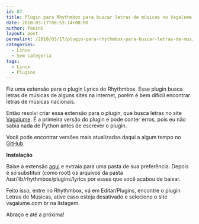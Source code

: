 ```yaml
---
id: 87
title: Plugin para Rhythmbox para buscar letras de músicas no Vagalume
date: 2010-03-17T08:53:14+00:00
author: fonini
layout: post
permalink: /2010/03/17/plugin-para-rhythmbox-para-buscar-letras-de-musicas-no-vagalume/
categories:
  - Linux
  - Sem categoria
tags:
  - Linux
  - Plugins
---
```

Fiz uma extensão para o plugin Lyrics do Rhythmbox. Esse plugin busca letras de músicas de alguns sites na internet, porém é bem difícil encontrar letras de músicas nacionais. 

Então resolvi criar essa extensão para o plugin, que busca letras no site <a href="http://www.vagalume.com.br" rel="externo nofollow">Vagalume</a>. É a primeira versão do plugin e pode conter erros, pois eu não sabia nada de Python antes de escrever o plugin. 

Você pode encontrar versões mais atualizadas daqui a algum tempo no <a href="http://github.com/fonini/VagalumeParser" rel="externo nofollow">GitHub</a>.

**Instalação**

Baixe a extensão <a href="http://www.fonini.net/labs/vagalume-parser.zip">aqui</a> e extraia para uma pasta de sua preferência. Depois é só substituir (como root) os arquivos da pasta /usr/lib/rhythmbox/plugins/lyrics por esses que você acabou de baixar.

Feito isso, entre no Rhythmbox, vá em Editar/Plugins, encontre o plugin Letras de Músicas, ative caso esteja desativado e selecione o site vagalume.com.br na listagem.

Abraço e até a próxima!